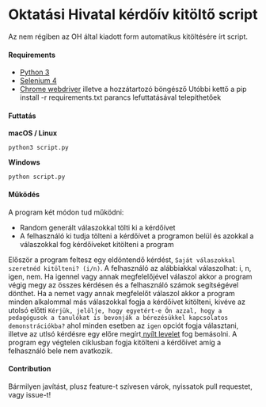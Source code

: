 # Oktatási Hivatal kérdőív kitöltő script

Az nem régiben az OH által kiadott form automatikus kitöltésére írt script.

#### Requirements

* [Python 3](https://www.python.org/)
* [Selenium 4](https://pypi.org/project/selenium/)
* [Chrome webdriver](https://chromedriver.chromium.org/) illetve a hozzátartozó böngésző
  Utóbbi kettő a pip install -r requirements.txt parancs lefuttatásával telepíthetőek

#### Futtatás

**macOS / Linux**

```
python3 script.py
```

**Windows**

```
python script.py
```

#### **Működés**

A program két módon tud működni:

* Random generált válaszokkal tölti ki a kérdőívet
* A felhasználó ki tudja tölteni a kérdőívet a programon belül és azokkal a válaszokkal fog kérdőíveket kitölteni a program

Először a program feltesz egy eldöntendő kérdést, `Saját válaszokkal szeretnéd kitölteni? (i/n)`. A felhasználó az alábbiakkal válaszolhat: i, n, igen, nem. Ha igennel vagy annak megfelelőjével válaszol akkor a program végig megy az összes kérdésen és a felhasználó számok segítségével dönthet. Ha a nemet vagy annak megfelelőt válaszol akkor a program minden alkalommal más válaszokkal fogja a kérdőívet kitölteni, kivéve az utolsó előtti `Kérjük, jelölje, hogy egyetért-e Ön azzal, hogy a pedagógusok a tanulókat is bevonják a bérezésükkel kapcsolatos demonstrációkba?` ahol minden esetben az `igen` opciót fogja választani, illetve az utlsó kérdésre egy előre megírt[ nyílt levelet](https://www.facebook.com/pedagogusok.d.szakszervezete/posts/4898945936880604/) fog bemásolni. A program egy végtelen ciklusban fogja kitölteni a kérdőívet amíg a felhasználó bele nem avatkozik.

#### Contribution

Bármilyen javítást, plusz feature-t szívesen várok, nyissatok pull requestet, vagy issue-t!
